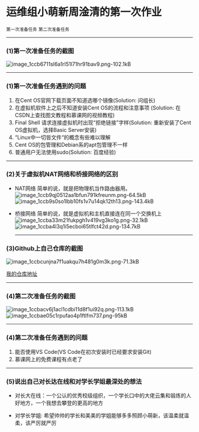 ﻿# 运维组小萌新周淦清的第一次作业

`第一次准备任务` `第二次准备任务`

---

### (1)第一次准备任务的截图

![image_1ccb6711sl6a1rl51l71hr91bav9.png-102.1kB](http://static.zybuluo.com/Mark201802/oawg4jfw87nngj3yb8wg2paq/image_1ccb6711sl6a1rl51l71hr91bav9.png)

---

### (1)第一次准备任务遇到的问题

1. 在Cent OS官网下载页面不知道选哪个镜像(Solution: 问组长)
2. 在虚拟机软件上之后不知道安装Cent OS的流程和注意事项 (Solution: 在CSDN上查找图文教程和慕课网的视频教程)
3. Final Shell 请求连接虚拟机时出现“拒绝链接”字样(Solution: 重新安装了Cent OS虚拟机，选择Basic Server安装)
4. “Linux中一切皆文件“的概念有些难以理解
5. Cent OS的包管理和Debian系的apt包管理不一样
6. 普通用户无法使用sudo(Solution: 百度经验)

---

### (2)关于虚拟机NAT网络和桥接网络的区别

- NAT网络
简单的说，就是把物理机当作路由器用。
![image_1ccb9qj0512aa1bfun791kfreunm.png-64.5kB][1]
![image_1ccb9s0so1lbb10fs1v7u14qk12th13.png-143.4kB][2]

- 桥接网络
简单的说，就是虚拟机和主机直接连在同一个交换机上
![image_1ccba33m21fukpgh1v419vg3ko1g.png-32.1kB][3]
![image_1ccba4l3q1i5ecboi65tlfct42d.png-134.7kB][4]

  ---
  
### (3)Github上自己仓库的截图
  
![image_1ccbcunjna7f1uakqu7h481g0m3k.png-71.3kB][5]

[我的仓库地址](https://github.com/Mark-ThinkPad/Dev_ops)

---
  
### (4)第二次准备任务的截图
  
  ![image_1ccbacv6j1acl1cdbi11d8f1ui92q.png-113.1kB][6]
  ![image_1ccbae05c1rpufao4p1ftlfm737.png-95kB][7]


---
  
### (4)第二次准备任务遇到的问题

1. 能否使用VS Code(VS Code在初次安装时已经要求安装Git)
2. 慕课网上的免费课程有点老了

---

### (5)说出自己对长达在线和对学长学姐最深处的想法

- 对长大在线：一个公认的优秀校级组织，一个学长口中的大佬云集和锻炼的人好地方，一个我想去攀登的更高的地方

- 对学长学姐: 希望帅帅的学长和美美的学姐能够多多照顾小萌新，该温柔就温柔，该严厉就严厉


  [1]: http://static.zybuluo.com/Mark201802/qpcy579vkuky0ewvvemi0he1/image_1ccb9qj0512aa1bfun791kfreunm.png
  [2]: http://static.zybuluo.com/Mark201802/tprzsxc1bqq8wqn80twiexr0/image_1ccb9s0so1lbb10fs1v7u14qk12th13.png
  [3]: http://static.zybuluo.com/Mark201802/alia1o4ly5w44mvn3ek9ywb3/image_1ccba33m21fukpgh1v419vg3ko1g.png
  [4]: http://static.zybuluo.com/Mark201802/y6p1z9l142j09of6vug567qv/image_1ccba4l3q1i5ecboi65tlfct42d.png
  [5]: http://static.zybuluo.com/Mark201802/2nqpdnmjlinexbmcdyi3hm9g/image_1ccbcunjna7f1uakqu7h481g0m3k.png
  [6]: http://static.zybuluo.com/Mark201802/hrl39xtqyutcfk4bs93s5ru9/image_1ccbacv6j1acl1cdbi11d8f1ui92q.png
  [7]: http://static.zybuluo.com/Mark201802/nz6gn0y95onifgsvcwsne5eg/image_1ccbae05c1rpufao4p1ftlfm737.png
